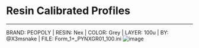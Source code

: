 # Resin Calibrated Profiles

---
BRAND: PEOPOLY | RESIN: Nex | COLOR: Grey | LAYER: 100u | BY: @X3msnake | FILE: Form_1+_PYNXGR01_100.ini
![image](https://user-images.githubusercontent.com/11083514/53135228-5cbdd780-3572-11e9-9f29-256c100c706c.png)

